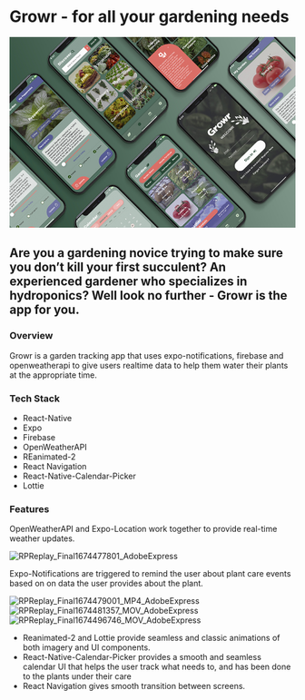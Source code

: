 # Growr - for all your gardening needs

![Growr Screens](/assets/growr_mockup_sm.jpg "Growr Screens")

## Are you a gardening novice trying to make sure you don’t kill your first succulent? An experienced gardener who specializes in hydroponics? Well look no further - Growr is the app for you.


### Overview

Growr is a garden tracking app that uses expo-notifications, firebase and openweatherapi to give users realtime data to help them water their plants at the appropriate time.


### Tech Stack

- React-Native
- Expo
- Firebase
- OpenWeatherAPI
- REanimated-2
- React Navigation
- React-Native-Calendar-Picker
- Lottie


### Features

OpenWeatherAPI and Expo-Location work together to provide real-time weather updates.

![RPReplay_Final1674477801_AdobeExpress](https://user-images.githubusercontent.com/55894684/214045608-9e1896b7-f741-442f-9861-759d75f21b2f.gif)

Expo-Notifications are triggered to remind the user about plant care events based on on data the user provides about the plant.

![RPReplay_Final1674479001_MP4_AdobeExpress](https://user-images.githubusercontent.com/55894684/214059129-f7f4ca9b-dff3-4937-a87d-3589adece109.gif)
![RPReplay_Final1674481357_MOV_AdobeExpress](https://user-images.githubusercontent.com/55894684/214059149-be3de50e-fd07-47f8-ada6-babde2e84b98.gif)
![RPReplay_Final1674496746_MOV_AdobeExpress](https://user-images.githubusercontent.com/55894684/214139478-4526d844-2ff5-4287-b1d0-6c1acbe6fdc7.gif)

- Reanimated-2 and Lottie provide seamless and classic animations of both imagery and UI components. 
- React-Native-Calendar-Picker provides a smooth and seamless calendar UI that helps the user track what needs to, and has been done to the plants under their care
- React Navigation gives smooth transition between screens.
